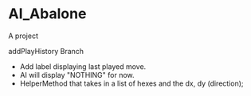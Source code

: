 # AI_Abalone
A project

addPlayHistory Branch
 - Add label displaying last played move.
 - AI will display "NOTHING" for now.
 - HelperMethod that takes in a list of hexes and the dx, dy (direction);
